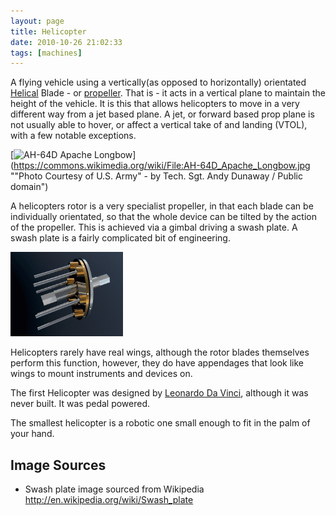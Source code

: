 ```yaml
---
layout: page
title: Helicopter
date: 2010-10-26 21:02:33
tags: [machines]
---
```

A flying vehicle using a vertically(as opposed to horizontally) orientated [Helical](/wiki/helical.html "Helical") Blade - or [propeller](/wiki/propeller.html "Propelle"). That is - it acts in a vertical plane to maintain the height of the vehicle. It is this that allows helicopters to move in a very different way from a jet based plane. A jet, or forward based prop plane is not usually able to hover, or affect a vertical take of and landing (VTOL), with a few notable exceptions.

[![AH-64D Apache Longbow](https://upload.wikimedia.org/wikipedia/commons/thumb/6/66/AH-64D_Apache_Longbow.jpg/512px-AH-64D_Apache_Longbow.jpg)](https://commons.wikimedia.org/wiki/File:AH-64D_Apache_Longbow.jpg ""Photo Courtesy of U.S. Army" - by Tech. Sgt. Andy Dunaway / Public domain")

A helicopters rotor is a very specialist propeller, in that each blade can be individually orientated, so that the whole device can be tilted by the action of the propeller. This is achieved via a gimbal driving a swash plate. A swash plate is a fairly complicated bit of engineering.

![Swashplate animation](/galleries/gallery-1-common-images/37-swashplate_anim_metal.gif)

Helicopters rarely have real wings, although the rotor blades themselves perform this function, however, they do have appendages that look like wings to mount instruments and devices on.

The first Helicopter was designed by [Leonardo Da Vinci](/wiki/leonardo_da_vinci.html "Leonardo Da Vinci"), although it was never built. It was pedal powered.

The smallest helicopter is a robotic one small enough to fit in the palm of your hand.

## Image Sources

- Swash plate image sourced from Wikipedia <http://en.wikipedia.org/wiki/Swash_plate>
